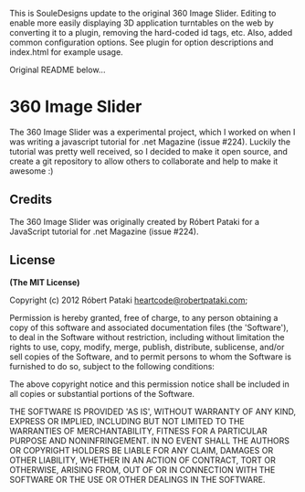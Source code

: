 This is SouleDesigns update to the original 360 Image Slider.  Editing to enable more easily displaying 3D application turntables on the web by converting it to a plugin, removing the hard-coded id tags, etc.   Also, added common configuration options.  See plugin for option descriptions and index.html for example usage.

Original README below...

# 360 Image Slider

The 360 Image Slider was a experimental project, which I worked on when I was writing a javascript tutorial for .net Magazine (issue #224).
Luckily the tutorial was pretty well received, so I decided to make it open source, and create a git repository to allow others to collaborate and help to make it awesome :)

## Credits

The 360 Image Slider was originally created by Róbert Pataki for a JavaScript tutorial for .net Magazine (issue #224).

## License

**(The MIT License)**

Copyright (c) 2012 Róbert Pataki heartcode@robertpataki.com;

Permission is hereby granted, free of charge, to any person obtaining
a copy of this software and associated documentation files (the
'Software'), to deal in the Software without restriction, including
without limitation the rights to use, copy, modify, merge, publish,
distribute, sublicense, and/or sell copies of the Software, and to
permit persons to whom the Software is furnished to do so, subject to
the following conditions:

The above copyright notice and this permission notice shall be
included in all copies or substantial portions of the Software.

THE SOFTWARE IS PROVIDED 'AS IS', WITHOUT WARRANTY OF ANY KIND,
EXPRESS OR IMPLIED, INCLUDING BUT NOT LIMITED TO THE WARRANTIES OF
MERCHANTABILITY, FITNESS FOR A PARTICULAR PURPOSE AND NONINFRINGEMENT.
IN NO EVENT SHALL THE AUTHORS OR COPYRIGHT HOLDERS BE LIABLE FOR ANY
CLAIM, DAMAGES OR OTHER LIABILITY, WHETHER IN AN ACTION OF CONTRACT,
TORT OR OTHERWISE, ARISING FROM, OUT OF OR IN CONNECTION WITH THE
SOFTWARE OR THE USE OR OTHER DEALINGS IN THE SOFTWARE.
